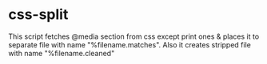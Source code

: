 # css-split
This script fetches @media section from css except print ones & places it to separate file with name "%filename.matches".
Also it creates stripped file with name "%filename.cleaned"
